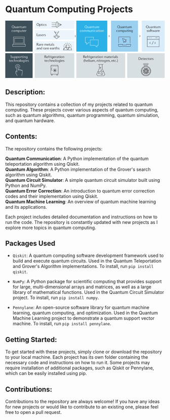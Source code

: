 # Quantum Computing Projects

![](asset/featured.png)

## Description:
This repository contains a collection of my projects related to quantum computing. These projects cover various aspects of quantum computing, such as quantum algorithms, quantum programming, quantum simulation, and quantum hardware.

## Contents:</br>
The repository contains the following projects:</br>

**Quantum Communication**: A Python implementation of the quantum teleportation algorithm using Qiskit.</br>
**Quantum Algorithm**: A Python implementation of the Grover's search algorithm using Qiskit.</br>
**Quantum Circuit Simulator**: A simple quantum circuit simulator built using Python and NumPy.</br>
**Quantum Error Correction**: An introduction to quantum error correction codes and their implementation using Qiskit.</br>
**Quantum Machine Learning**: An overview of quantum machine learning and its applications.</br>

Each project includes detailed documentation and instructions on how to run the code. The repository is constantly updated with new projects as I explore more topics in quantum computing.

## Packages Used

- `Qiskit`: A quantum computing software development framework used to build and execute quantum circuits. Used in the Quantum Teleportation and Grover's Algorithm implementations. To install, run `pip install qiskit`.

- `NumPy`: A Python package for scientific computing that provides support for large, multi-dimensional arrays and matrices, as well as a large library of mathematical functions. Used in the Quantum Circuit Simulator project. To install, run `pip install numpy`.

- `Pennylane`: An open-source software library for quantum machine learning, quantum computing, and optimization. Used in the Quantum Machine Learning project to demonstrate a quantum support vector machine. To install, run `pip install pennylane`.

## Getting Started:
To get started with these projects, simply clone or download the repository to your local machine. Each project has its own folder containing the necessary code and instructions on how to run it. Some projects may require installation of additional packages, such as Qiskit or Pennylane, which can be easily installed using pip.

## Contributions:
Contributions to the repository are always welcome! If you have any ideas for new projects or would like to contribute to an existing one, please feel free to open a pull request.
